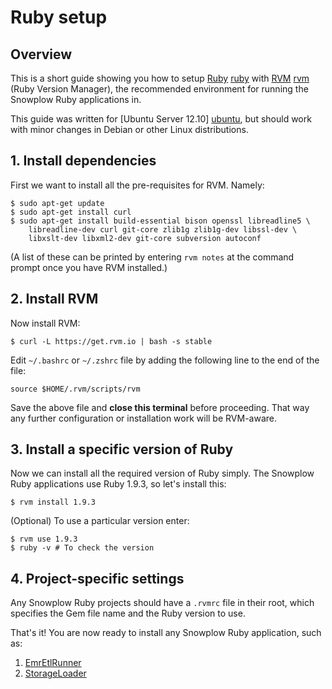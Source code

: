 # Ruby setup

## Overview

This is a short guide showing you how to setup [Ruby] [ruby] with [RVM] [rvm] (Ruby Version Manager), the recommended environment for running the Snowplow Ruby applications in.

This guide was written for [Ubuntu Server 12.10] [ubuntu], but should work with minor changes in Debian or other Linux distributions.

## 1. Install dependencies

First we want to install all the pre-requisites for RVM. Namely:

	$ sudo apt-get update
	$ sudo apt-get install curl
	$ sudo apt-get install build-essential bison openssl libreadline5 \
		libreadline-dev curl git-core zlib1g zlib1g-dev libssl-dev \
		libxslt-dev libxml2-dev git-core subversion autoconf	

(A list of these can be printed by entering `rvm notes` at the command prompt once you have RVM installed.)

## 2. Install RVM

Now install RVM:
	
	$ curl -L https://get.rvm.io | bash -s stable

Edit `~/.bashrc` or `~/.zshrc` file by adding the following line to the end of the file:

	source $HOME/.rvm/scripts/rvm

Save the above file and **close this terminal** before proceeding. That way any further configuration or installation work will be RVM-aware. 

## 3. Install a specific version of Ruby

Now we can install all the required version of Ruby simply. The Snowplow Ruby applications use Ruby 1.9.3, so let's install this:

	$ rvm install 1.9.3

(Optional) To use a particular version enter:

	$ rvm use 1.9.3
	$ ruby -v # To check the version

## 4. Project-specific settings

Any Snowplow Ruby projects should have a `.rvmrc` file in their root, which specifies the Gem file name and the Ruby version to use.

That's it! You are now ready to install any Snowplow Ruby application, such as:

1. [EmrEtlRunner](EmrEtlRunner-setup)
2. [StorageLoader](StorageLoader-setup)

[ruby]: http://www.ruby-lang.org/en/
[rvm]: https://rvm.io/

[ubuntu]: http://www.ubuntu.com/download/server